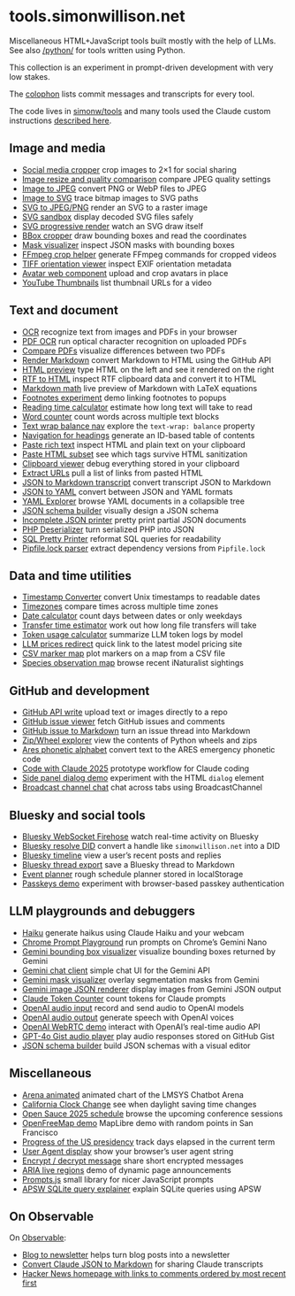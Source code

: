 # tools.simonwillison.net

Miscellaneous HTML+JavaScript tools built mostly with the help of LLMs. See also [/python/](https://tools.simonwillison.net/python/) for tools written using Python.

This collection is an experiment in prompt-driven development with very low stakes.

The [colophon](https://tools.simonwillison.net/colophon) lists commit messages and transcripts for every tool.

The code lives in [simonw/tools](https://github.com/simonw/tools) and many tools used the Claude custom instructions [described here](https://simonwillison.net/2024/Dec/19/one-shot-python-tools/#custom-instructions).

## Image and media
- [Social media cropper](https://tools.simonwillison.net/social-media-cropper) crop images to 2×1 for social sharing
- [Image resize and quality comparison](https://tools.simonwillison.net/image-resize-quality) compare JPEG quality settings
- [Image to JPEG](https://tools.simonwillison.net/image-to-jpeg) convert PNG or WebP files to JPEG
- [Image to SVG](https://tools.simonwillison.net/image-to-svg) trace bitmap images to SVG paths
- [SVG to JPEG/PNG](https://tools.simonwillison.net/svg-render) render an SVG to a raster image
- [SVG sandbox](https://tools.simonwillison.net/svg-sandbox) display decoded SVG files safely
- [SVG progressive render](https://tools.simonwillison.net/svg-progressive-render) watch an SVG draw itself
- [BBox cropper](https://tools.simonwillison.net/bbox-cropper) draw bounding boxes and read the coordinates
- [Mask visualizer](https://tools.simonwillison.net/mask-visualizer) inspect JSON masks with bounding boxes
- [FFmpeg crop helper](https://tools.simonwillison.net/ffmpeg-crop) generate FFmpeg commands for cropped videos
- [TIFF orientation viewer](https://tools.simonwillison.net/tiff-orientation) inspect EXIF orientation metadata
- [Avatar web component](https://tools.simonwillison.net/avatar-web-component) upload and crop avatars in place
- [YouTube Thumbnails](https://tools.simonwillison.net/youtube-thumbnails) list thumbnail URLs for a video

## Text and document
- [OCR](https://tools.simonwillison.net/ocr) recognize text from images and PDFs in your browser
- [PDF OCR](https://tools.simonwillison.net/pdf-ocr) run optical character recognition on uploaded PDFs
- [Compare PDFs](https://tools.simonwillison.net/compare-pdfs) visualize differences between two PDFs
- [Render Markdown](https://tools.simonwillison.net/render-markdown) convert Markdown to HTML using the GitHub API
- [HTML preview](https://tools.simonwillison.net/html-preview) type HTML on the left and see it rendered on the right
- [RTF to HTML](https://tools.simonwillison.net/rtf-to-html) inspect RTF clipboard data and convert it to HTML
- [Markdown math](https://tools.simonwillison.net/markdown-math) live preview of Markdown with LaTeX equations
- [Footnotes experiment](https://tools.simonwillison.net/footnotes-experiment) demo linking footnotes to popups
- [Reading time calculator](https://tools.simonwillison.net/reading-time) estimate how long text will take to read
- [Word counter](https://tools.simonwillison.net/word-counter) count words across multiple text blocks
- [Text wrap balance nav](https://tools.simonwillison.net/text-wrap-balance-nav) explore the `text-wrap: balance` property
- [Navigation for headings](https://tools.simonwillison.net/nav-for-headings) generate an ID-based table of contents
- [Paste rich text](https://tools.simonwillison.net/paste-rich-text) inspect HTML and plain text on your clipboard
- [Paste HTML subset](https://tools.simonwillison.net/paste-html-subset) see which tags survive HTML sanitization
- [Clipboard viewer](https://tools.simonwillison.net/clipboard-viewer) debug everything stored in your clipboard
- [Extract URLs](https://tools.simonwillison.net/extract-urls) pull a list of links from pasted HTML
- [JSON to Markdown transcript](https://tools.simonwillison.net/json-to-markdown-transcript) convert transcript JSON to Markdown
- [JSON to YAML](https://tools.simonwillison.net/json-to-yaml) convert between JSON and YAML formats
- [YAML Explorer](https://tools.simonwillison.net/yaml-explorer) browse YAML documents in a collapsible tree
- [JSON schema builder](https://tools.simonwillison.net/json-schema-builder) visually design a JSON schema
- [Incomplete JSON printer](https://tools.simonwillison.net/incomplete-json-printer) pretty print partial JSON documents
- [PHP Deserializer](https://tools.simonwillison.net/php-deserializer) turn serialized PHP into JSON
- [SQL Pretty Printer](https://tools.simonwillison.net/sql-pretty-printer) reformat SQL queries for readability
- [Pipfile.lock parser](https://tools.simonwillison.net/pipfile) extract dependency versions from `Pipfile.lock`

## Data and time utilities
- [Timestamp Converter](https://tools.simonwillison.net/unix-timestamp) convert Unix timestamps to readable dates
- [Timezones](https://tools.simonwillison.net/timezones) compare times across multiple time zones
- [Date calculator](https://tools.simonwillison.net/date-calculator) count days between dates or only weekdays
- [Transfer time estimator](https://tools.simonwillison.net/transfer-time) work out how long file transfers will take
- [Token usage calculator](https://tools.simonwillison.net/token-usage) summarize LLM token logs by model
- [LLM prices redirect](https://tools.simonwillison.net/llm-prices) quick link to the latest model pricing site
- [CSV marker map](https://tools.simonwillison.net/csv-marker-map) plot markers on a map from a CSV file
- [Species observation map](https://tools.simonwillison.net/species-observation-map) browse recent iNaturalist sightings

## GitHub and development
- [GitHub API write](https://tools.simonwillison.net/github-api-write) upload text or images directly to a repo
- [GitHub issue viewer](https://tools.simonwillison.net/github-issue) fetch GitHub issues and comments
- [GitHub issue to Markdown](https://tools.simonwillison.net/github-issue-to-markdown) turn an issue thread into Markdown
- [Zip/Wheel explorer](https://tools.simonwillison.net/zip-wheel-explorer) view the contents of Python wheels and zips
- [Ares phonetic alphabet](https://tools.simonwillison.net/ares) convert text to the ARES emergency phonetic code
- [Code with Claude 2025](https://tools.simonwillison.net/code-with-claude-2025) prototype workflow for Claude coding
- [Side panel dialog demo](https://tools.simonwillison.net/side-panel-dialog) experiment with the HTML `dialog` element
- [Broadcast channel chat](https://tools.simonwillison.net/broadcast-channel-chat) chat across tabs using BroadcastChannel

## Bluesky and social tools
- [Bluesky WebSocket Firehose](https://tools.simonwillison.net/bluesky-firehose) watch real-time activity on Bluesky
- [Bluesky resolve DID](https://tools.simonwillison.net/bluesky-resolve) convert a handle like `simonwillison.net` into a DID
- [Bluesky timeline](https://tools.simonwillison.net/bluesky-timeline) view a user’s recent posts and replies
- [Bluesky thread export](https://tools.simonwillison.net/bluesky-thread) save a Bluesky thread to Markdown
- [Event planner](https://tools.simonwillison.net/event-planner) rough schedule planner stored in localStorage
- [Passkeys demo](https://tools.simonwillison.net/passkeys) experiment with browser-based passkey authentication

## LLM playgrounds and debuggers
- [Haiku](https://tools.simonwillison.net/haiku) generate haikus using Claude Haiku and your webcam
- [Chrome Prompt Playground](https://tools.simonwillison.net/chrome-prompt-playground) run prompts on Chrome’s Gemini Nano
- [Gemini bounding box visualizer](https://tools.simonwillison.net/gemini-bbox) visualize bounding boxes returned by Gemini
- [Gemini chat client](https://tools.simonwillison.net/gemini-chat) simple chat UI for the Gemini API
- [Gemini mask visualizer](https://tools.simonwillison.net/gemini-mask) overlay segmentation masks from Gemini
- [Gemini image JSON renderer](https://tools.simonwillison.net/gemini-image-json) display images from Gemini JSON output
- [Claude Token Counter](https://tools.simonwillison.net/claude-token-counter) count tokens for Claude prompts
- [OpenAI audio input](https://tools.simonwillison.net/openai-audio) record and send audio to OpenAI models
- [OpenAI audio output](https://tools.simonwillison.net/openai-audio-output) generate speech with OpenAI voices
- [OpenAI WebRTC demo](https://tools.simonwillison.net/openai-webrtc) interact with OpenAI’s real-time audio API
- [GPT-4o Gist audio player](https://tools.simonwillison.net/gpt-4o-audio-player) play audio responses stored on GitHub Gist
- [JSON schema builder](https://tools.simonwillison.net/json-schema-builder) build JSON schemas with a visual editor

## Miscellaneous
- [Arena animated](https://tools.simonwillison.net/arena-animated) animated chart of the LMSYS Chatbot Arena
- [California Clock Change](https://tools.simonwillison.net/california-clock-change) see when daylight saving time changes
- [Open Sauce 2025 schedule](https://tools.simonwillison.net/open-sauce-2025) browse the upcoming conference sessions
- [OpenFreeMap demo](https://tools.simonwillison.net/openfreemap-demo) MapLibre demo with random points in San Francisco
- [Progress of the US presidency](https://tools.simonwillison.net/progress) track days elapsed in the current term
- [User Agent display](https://tools.simonwillison.net/user-agent) show your browser’s user agent string
- [Encrypt / decrypt message](https://tools.simonwillison.net/encrypt) share short encrypted messages
- [ARIA live regions](https://tools.simonwillison.net/aria-live-regions) demo of dynamic page announcements
- [Prompts.js](https://tools.simonwillison.net/prompts-js) small library for nicer JavaScript prompts
- [APSW SQLite query explainer](https://tools.simonwillison.net/apsw-query) explain SQLite queries using APSW

## On Observable

On [Observable](https://observablehq.com/):

- [Blog to newsletter](https://observablehq.com/@simonw/blog-to-newsletter) helps turn blog posts into a newsletter
- [Convert Claude JSON to Markdown](https://observablehq.com/@simonw/convert-claude-json-to-markdown) for sharing Claude transcripts
- [Hacker News homepage with links to comments ordered by most recent first](https://observablehq.com/@simonw/hacker-news-homepage)

<script type="module" src="homepage-search.js" data-tool-search></script>
